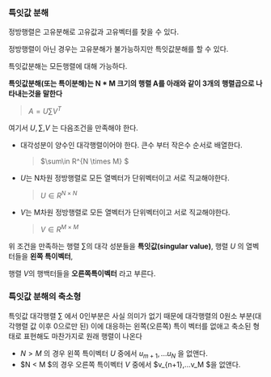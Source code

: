### 특잇값 분해

정방행렬은 고유분해로 고유값과 고유벡터를 찾을 수 있다. 

정방행렬이 아닌 경우는 고유분해가 불가능하지만 특잇값분해를 할 수 있다.

특잇값분해는 모든행렬에 대해 가능하다.

**특잇값분해(또는 특이분해)는 N * M 크기의 행렬 A를 아래와 같이 3개의 행렬곱으로 나타내는것을 말한다**

>  $A = U\sum V^T$

여기서 $U,\sum, V$ 는 다음조건을 만족해야 한다.

- 대각성분이 양수인 대각행렬이어야 한다. 큰수 부터 작은수 순서로 배열한다.

  > $\sum\in R^{N \times M} $

- $U$는 N차원 정방행렬로 모든 열벡터가 단위벡터이고 서로 직교해야한다.

  > $U \in R^{N\times N}$

- $V$는 M차원 정방행렬로 모든 열벡터가 단위벡터이고 서로 직교해야한다.

  > $V \in R^{M\times M }$

위 조건을 만족하는 행렬 $\sum$의 대각 성분들을 **특잇값(singular value)**,  행렬 $U$ 의 열벡터들을 **왼쪽 특이벡터**,

행렬 $V$의 행백터들을 **오른쪽특이벡터** 라고 부른다.



### 특잇값 분해의 축소형

특잇값 대각행렬 $\sum$ 에서 0인부분은 사실 의미가 없기 때문에 대각행렬의 0원소 부분(대각행렬 값 이후 0으로만 된) 이에 대응하는 왼쪽(오른쪽) 특이 벡터를 없애고 축소된 형태로 표현해도 마찬가지로 원래 행렬이 나온다

- $N > M$ 의 경우 왼쪽 특이벡터 $U$ 중에서 $u_{m+1},... u_N$ 을 없앤다.
- $N < M $의 경우 오른쪽 특이벡터 $V$ 중에서 $v_{n+1},...v_M $을 없앤다.